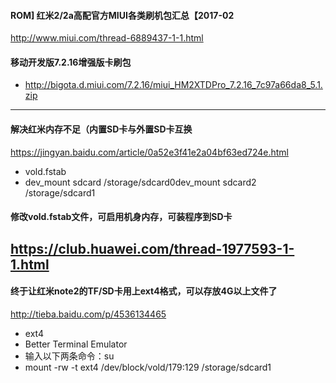 #### ROM] 红米2/2a高配官方MIUI各类刷机包汇总【2017-02
http://www.miui.com/thread-6889437-1-1.html
#### 移动开发版7.2.16增强版卡刷包
- http://bigota.d.miui.com/7.2.16/miui_HM2XTDPro_7.2.16_7c97a66da8_5.1.zip
---
#### 解决红米内存不足（内置SD卡与外置SD卡互换
https://jingyan.baidu.com/article/0a52e3f41e2a04bf63ed724e.html
- vold.fstab
- dev_mount sdcard /storage/sdcard0dev_mount sdcard2 /storage/sdcard1
#### 修改vold.fstab文件，可启用机身内存，可装程序到SD卡
https://club.huawei.com/thread-1977593-1-1.html
---
#### 终于让红米note2的TF/SD卡用上ext4格式，可以存放4G以上文件了
http://tieba.baidu.com/p/4536134465
- ext4
- Better Terminal Emulator
- 输入以下两条命令：su
- mount -rw -t ext4 /dev/block/vold/179:129 /storage/sdcard1
